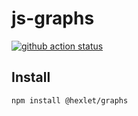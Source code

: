 # js-graphs

[![github action status](https://github.com/hexlet-components/js-graphs/workflows/Node%20CI/badge.svg)](https://github.com/hexlet-components/js-graphs/actions)

## Install

```sh
npm install @hexlet/graphs
```
